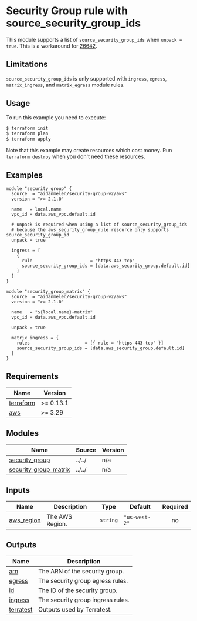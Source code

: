# Security Group rule with source_security_group_ids

This module supports a list of `source_security_group_ids` when `unpack = true`. This is a workaround for [26642](https://github.com/hashicorp/terraform-provider-aws/issues/26642).

## Limitations

`source_security_group_ids` is only supported with `ingress`, `egress`, `matrix_ingress`, and `matrix_egress` module rules.

## Usage

To run this example you need to execute:

```bash
$ terraform init
$ terraform plan
$ terraform apply
```

Note that this example may create resources which cost money. Run `terraform destroy` when you don't need these resources.

<!-- BEGINNING OF PRE-COMMIT-TERRAFORM DOCS HOOK -->

## Examples

```hcl
module "security_group" {
  source  = "aidanmelen/security-group-v2/aws"
  version = ">= 2.1.0"

  name   = local.name
  vpc_id = data.aws_vpc.default.id

  # unpack is required when using a list of source_security_group_ids
  # because the aws_security_group_rule resource only supports source_security_group_id
  unpack = true

  ingress = [
    {
      rule                      = "https-443-tcp"
      source_security_group_ids = [data.aws_security_group.default.id]
    }
  ]
}

module "security_group_matrix" {
  source  = "aidanmelen/security-group-v2/aws"
  version = ">= 2.1.0"

  name   = "${local.name}-matrix"
  vpc_id = data.aws_vpc.default.id

  unpack = true

  matrix_ingress = {
    rules                     = [{ rule = "https-443-tcp" }]
    source_security_group_ids = [data.aws_security_group.default.id]
  }
}
```

## Requirements

| Name | Version |
|------|---------|
| <a name="requirement_terraform"></a> [terraform](#requirement\_terraform) | >= 0.13.1 |
| <a name="requirement_aws"></a> [aws](#requirement\_aws) | >= 3.29 |
## Modules

| Name | Source | Version |
|------|--------|---------|
| <a name="module_security_group"></a> [security\_group](#module\_security\_group) | ../../ | n/a |
| <a name="module_security_group_matrix"></a> [security\_group\_matrix](#module\_security\_group\_matrix) | ../../ | n/a |
## Inputs

| Name | Description | Type | Default | Required |
|------|-------------|------|---------|:--------:|
| <a name="input_aws_region"></a> [aws\_region](#input\_aws\_region) | The AWS Region. | `string` | `"us-west-2"` | no |
## Outputs

| Name | Description |
|------|-------------|
| <a name="output_arn"></a> [arn](#output\_arn) | The ARN of the security group. |
| <a name="output_egress"></a> [egress](#output\_egress) | The security group egress rules. |
| <a name="output_id"></a> [id](#output\_id) | The ID of the security group. |
| <a name="output_ingress"></a> [ingress](#output\_ingress) | The security group ingress rules. |
| <a name="output_terratest"></a> [terratest](#output\_terratest) | Outputs used by Terratest. |
<!-- END OF PRE-COMMIT-TERRAFORM DOCS HOOK -->

